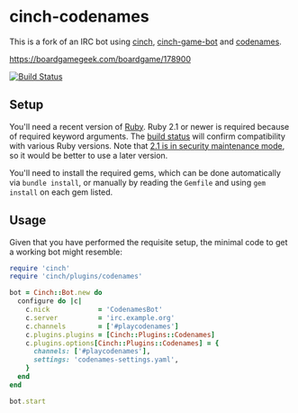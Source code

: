 # cinch-codenames

This is a fork of an IRC bot using [cinch](https://github.com/cinchrb/cinch), [cinch-game-bot](https://github.com/petertseng/cinch-game-bot) and [codenames](https://github.com/petertseng/codenames).

https://boardgamegeek.com/boardgame/178900

[![Build Status](https://travis-ci.com/Romtam/BetterCodenames.svg?token=jU2bRcL1YsgdnFvuP8Xt&branch=master)](https://travis-ci.com/Romtam/BetterCodenames)

## Setup

You'll need a recent version of [Ruby](https://www.ruby-lang.org/).
Ruby 2.1 or newer is required because of required keyword arguments.
The [build status](https://travis-ci.org/petertseng/cinch-codenames) will confirm compatibility with various Ruby versions.
Note that [2.1 is in security maintenance mode](https://www.ruby-lang.org/en/news/2016/02/24/support-plan-of-ruby-2-0-0-and-2-1/), so it would be better to use a later version.

You'll need to install the required gems, which can be done automatically via `bundle install`, or manually by reading the `Gemfile` and using `gem install` on each gem listed.

## Usage

Given that you have performed the requisite setup, the minimal code to get a working bot might resemble:

```ruby
require 'cinch'
require 'cinch/plugins/codenames'

bot = Cinch::Bot.new do
  configure do |c|
    c.nick            = 'CodenamesBot'
    c.server          = 'irc.example.org'
    c.channels        = ['#playcodenames']
    c.plugins.plugins = [Cinch::Plugins::Codenames]
    c.plugins.options[Cinch::Plugins::Codenames] = {
      channels: ['#playcodenames'],
      settings: 'codenames-settings.yaml',
    }
  end
end

bot.start
```
